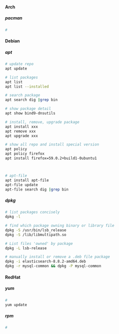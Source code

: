 #### Arch
##### pacman
```bash
#
```

#### Debian
##### apt
```bash
# update repo
apt update

# list packages
apt list
apt list --installed

# search package
apt search dig |grep bin

# show package detail
apt show bind9-dnsutils

# install, remove, upgrade package
apt install xxx
apt remove xxx
apt upgrade xxx

# show all repo and install special version
apt policy
apt policy firefox
apt install firefox=59.0.2+build1-0ubuntu1 



# apt-file
apt install apt-file
apt-file update
apt-file search dig |grep bin
```

##### dpkg
```bash
# list packages concisely
dpkg -l

# find which package owning binary or library file
dpkg -S /usr/bin/lsb_release
dpkg -S /lib/libmultipath.so

# List files 'owned' by package
dpkg -L lsb-release

# manually install or remove a .deb file package
dpkg -i elasticsearch-8.8.2-amd64.deb
dpkg -r mysql-common && dpkg -P mysql-common
```

#### RedHat
##### yum
```bash
#
yum update
```

##### rpm
```bash
#
```

